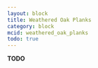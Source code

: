 ```yaml
---
layout: block
title: Weathered Oak Planks
category: block
mcid: weathered_oak_planks
todo: true
---
```



**TODO**
